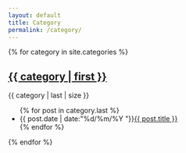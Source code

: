 ```yaml
---
layout: default
title: Category
permalink: /category/
---
```


{% for category in site.categories %}
<h2><a href="{{ category.url }}/{{ category.title }}">{{ category | first }}</a></h2>
<span>{{ category | last | size }}</span>
<ul class="arc-list">
	{% for post in category.last %}
		<li>{{ post.date | date:"%d/%m/%Y "}}<a href="{{ post.url }}">{{ post.title }}</a></li>
	{% endfor %}
</ul>
{% endfor %}
